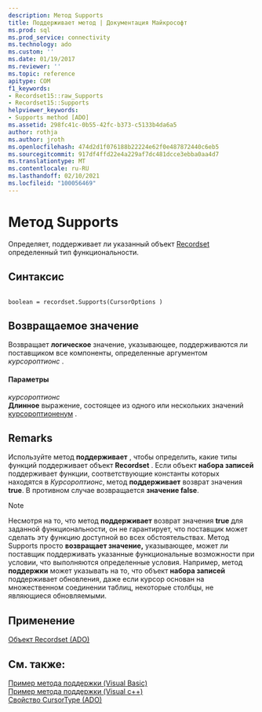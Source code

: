 ```yaml
---
description: Метод Supports
title: Поддерживает метод | Документация Майкрософт
ms.prod: sql
ms.prod_service: connectivity
ms.technology: ado
ms.custom: ''
ms.date: 01/19/2017
ms.reviewer: ''
ms.topic: reference
apitype: COM
f1_keywords:
- Recordset15::raw_Supports
- Recordset15::Supports
helpviewer_keywords:
- Supports method [ADO]
ms.assetid: 298fc41c-0b55-42fc-b373-c5133b4da6a5
author: rothja
ms.author: jroth
ms.openlocfilehash: 474d2d1f076188b22224e62f0e487872440c6eb5
ms.sourcegitcommit: 917df4ffd22e4a229af7dc481dcce3ebba0aa4d7
ms.translationtype: MT
ms.contentlocale: ru-RU
ms.lasthandoff: 02/10/2021
ms.locfileid: "100056469"
---
```

# <a name="supports-method"></a>Метод Supports
Определяет, поддерживает ли указанный объект [Recordset](./recordset-object-ado.md) определенный тип функциональности.  
  
## <a name="syntax"></a>Синтаксис  
  
```  
  
boolean = recordset.Supports(CursorOptions )  
```  
  
## <a name="return-value"></a>Возвращаемое значение  
 Возвращает **логическое** значение, указывающее, поддерживаются ли поставщиком все компоненты, определенные аргументом *курсороптионс* .  
  
#### <a name="parameters"></a>Параметры  
 *курсороптионс*  
 **Длинное** выражение, состоящее из одного или нескольких значений [курсороптионенум](./cursoroptionenum.md) .  
  
## <a name="remarks"></a>Remarks  
 Используйте метод **поддерживает** , чтобы определить, какие типы функций поддерживает объект **Recordset** . Если объект **набора записей** поддерживает функции, соответствующие константы которых находятся в *Курсороптионс*, метод **поддерживает** возврат значения **true**. В противном случае возвращается **значение false**.  
  
> [!NOTE]
>  Несмотря на то, что метод **поддерживает** возврат значения **true** для заданной функциональности, он не гарантирует, что поставщик может сделать эту функцию доступной во всех обстоятельствах. Метод Supports просто **возвращает значение,** указывающее, может ли поставщик поддерживать указанные функциональные возможности при условии, что выполняются определенные условия. Например, метод **поддержки** может указывать на то, что объект **набора записей** поддерживает обновления, даже если курсор основан на множественном соединении таблиц, некоторые столбцы, не являющиеся обновляемыми.  
  
## <a name="applies-to"></a>Применение  
 [Объект Recordset (ADO)](./recordset-object-ado.md)  
  
## <a name="see-also"></a>См. также:  
 [Пример метода поддержки (Visual Basic)](./supports-method-example-vb.md)   
 [Пример метода поддержки (Visual c++)](./supports-method-example-vc.md)   
 [Свойство CursorType (ADO)](./cursortype-property-ado.md)